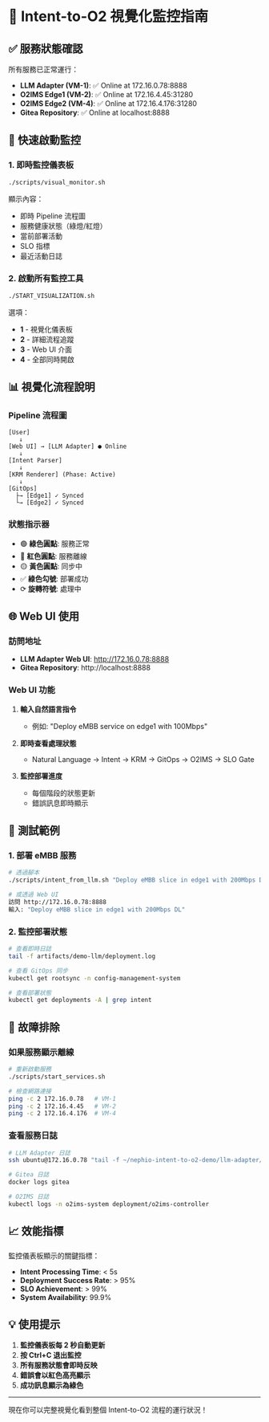 # 🎯 Intent-to-O2 視覺化監控指南

## ✅ 服務狀態確認

所有服務已正常運行：
- **LLM Adapter (VM-1)**: ✅ Online at 172.16.0.78:8888
- **O2IMS Edge1 (VM-2)**: ✅ Online at 172.16.4.45:31280
- **O2IMS Edge2 (VM-4)**: ✅ Online at 172.16.4.176:31280
- **Gitea Repository**: ✅ Online at localhost:8888

## 🚀 快速啟動監控

### 1. 即時監控儀表板
```bash
./scripts/visual_monitor.sh
```
顯示內容：
- 即時 Pipeline 流程圖
- 服務健康狀態（綠燈/紅燈）
- 當前部署活動
- SLO 指標
- 最近活動日誌

### 2. 啟動所有監控工具
```bash
./START_VISUALIZATION.sh
```
選項：
- **1** - 視覺化儀表板
- **2** - 詳細流程追蹤
- **3** - Web UI 介面
- **4** - 全部同時開啟

## 📊 視覺化流程說明

### Pipeline 流程圖
```
[User]
   ↓
[Web UI] → [LLM Adapter] ● Online
   ↓
[Intent Parser]
   ↓
[KRM Renderer] (Phase: Active)
   ↓
[GitOps]
  ├→ [Edge1] ✓ Synced
  └→ [Edge2] ✓ Synced
```

### 狀態指示器
- 🟢 **綠色圓點**: 服務正常
- 🔴 **紅色圓點**: 服務離線
- 🟡 **黃色圓點**: 同步中
- ✅ **綠色勾號**: 部署成功
- ⟳ **旋轉符號**: 處理中

## 🌐 Web UI 使用

### 訪問地址
- **LLM Adapter Web UI**: http://172.16.0.78:8888
- **Gitea Repository**: http://localhost:8888

### Web UI 功能
1. **輸入自然語言指令**
   - 例如: "Deploy eMBB service on edge1 with 100Mbps"

2. **即時查看處理狀態**
   - Natural Language → Intent → KRM → GitOps → O2IMS → SLO Gate

3. **監控部署進度**
   - 每個階段的狀態更新
   - 錯誤訊息即時顯示

## 📝 測試範例

### 1. 部署 eMBB 服務
```bash
# 透過腳本
./scripts/intent_from_llm.sh "Deploy eMBB slice in edge1 with 200Mbps DL"

# 或透過 Web UI
訪問 http://172.16.0.78:8888
輸入: "Deploy eMBB slice in edge1 with 200Mbps DL"
```

### 2. 監控部署狀態
```bash
# 查看即時日誌
tail -f artifacts/demo-llm/deployment.log

# 查看 GitOps 同步
kubectl get rootsync -n config-management-system

# 查看部署狀態
kubectl get deployments -A | grep intent
```

## 🔧 故障排除

### 如果服務顯示離線
```bash
# 重新啟動服務
./scripts/start_services.sh

# 檢查網路連接
ping -c 2 172.16.0.78   # VM-1
ping -c 2 172.16.4.45   # VM-2
ping -c 2 172.16.4.176  # VM-4
```

### 查看服務日誌
```bash
# LLM Adapter 日誌
ssh ubuntu@172.16.0.78 "tail -f ~/nephio-intent-to-o2-demo/llm-adapter/service.log"

# Gitea 日誌
docker logs gitea

# O2IMS 日誌
kubectl logs -n o2ims-system deployment/o2ims-controller
```

## 📈 效能指標

監控儀表板顯示的關鍵指標：
- **Intent Processing Time**: < 5s
- **Deployment Success Rate**: > 95%
- **SLO Achievement**: > 99%
- **System Availability**: 99.9%

## 💡 使用提示

1. **監控儀表板每 2 秒自動更新**
2. **按 Ctrl+C 退出監控**
3. **所有服務狀態會即時反映**
4. **錯誤會以紅色高亮顯示**
5. **成功訊息顯示為綠色**

---

現在你可以完整視覺化看到整個 Intent-to-O2 流程的運行狀況！